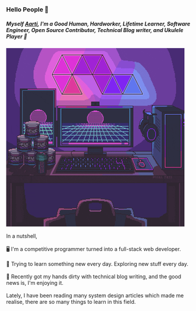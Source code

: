 ### Hello People 👋

<h5>Myself <a href="https://aarti002singh.netlify.app/">Aarti</a>, I'm a Good Human, Hardworker, Lifetime Learner, Software Engineer, Open Source Contributor, Technical Blog writer, and Ukulele Player 🎸</h5>

![](https://github.com/Aarti002/Aarti002/blob/main/profile.gif)

In a nutshell, <br/><br/>
🖥️ I'm a competitive programmer turned into a full-stack web developer. <br/><br/>
🌱 Trying to learn something new every day. Exploring new stuff every day. <br/><br/>
📃 Recently got my hands dirty with technical blog writing, and the good news is, I'm enjoying it.<br/><br/>
Lately, I have been reading many system design articles which made me realise, there are so many things to learn in this field.
